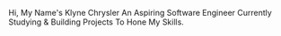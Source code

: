 Hi, My Name's Klyne Chrysler
An Aspiring Software Engineer
Currently Studying & Building Projects
To Hone My Skills.
